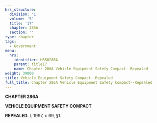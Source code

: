```yaml
---
hrs_structure:
  division: '1'
  volume: '5'
  title: '17'
  chapter: 286A
  section: ''
type: chapter
tags:
  - Government
menu:
  hrs:
    identifier: HRS0286A
    parent: title17
    name: Chapter 286A Vehicle Equipment Safety Compact--Repealed
weight: 39000
title: Vehicle Equipment Safety Compact--Repealed
full_title: Chapter 286A Vehicle Equipment Safety Compact--Repealed
---
```

**CHAPTER 286A**

**VEHICLE EQUIPMENT SAFETY COMPACT**

**REPEALED.** L 1997, c 69, §1.